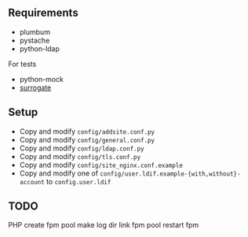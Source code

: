 Requirements
------------

  * plumbum
  * pystache
  * python-ldap

For tests

  * python-mock
  * [surrogate](https://github.com/ikostia/surrogate)

Setup
-----

  * Copy and modify `config/addsite.conf.py`
  * Copy and modify `config/general.conf.py`
  * Copy and modify `config/ldap.conf.py`
  * Copy and modify `config/tls.conf.py`
  * Copy and modify `config/site_nginx.conf.example`
  * Copy and modify one of `config/user.ldif.example-{with,without}-account` to `config.user.ldif`

TODO
----
  PHP
   create fpm pool
   make log dir
   link fpm pool
   restart fpm
